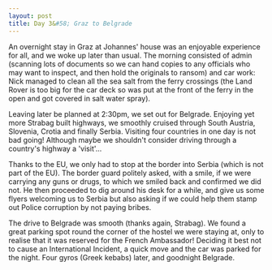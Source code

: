 ```yaml
---
layout: post
title: Day 3&#58; Graz to Belgrade
---
```


An overnight stay in Graz at Johannes' house was an enjoyable experience for all, and we woke up later than usual. The morning consisted of admin (scanning lots of documents so we can hand copies to any officials who may want to inspect, and then hold the originals to ransom) and car work: Nick managed to clean all the sea salt from the ferry crossings (the Land Rover is too big for the car deck so was put at the front of the ferry in the open and got covered in salt water spray).

Leaving later be planned at 2:30pm, we set out for Belgrade. Enjoying yet more Strabag built highways, we smoothly cruised through South Austria, Slovenia, Crotia and finally Serbia. Visiting four countries in one day is not bad going! Although maybe we shouldn't consider driving through a country's highway a 'visit'...

Thanks to the EU, we only had to stop at the border into Serbia (which is not part of the EU). The border guard politely asked, with a smile, if we were carrying any guns or drugs, to which we smiled back and confirmed we did not. He then proceeded to dig around his desk for a while, and give us some flyers welcoming us to Serbia but also asking if we could help them stamp out Police corruption by not paying bribes.

The drive to Belgrade was smooth (thanks again, Strabag). We found a great parking spot round the corner of the hostel we were staying at, only to realise that it was reserved for the French Ambassador! Deciding it best not to cause an International Incident, a quick move and the car was parked for the night. Four gyros (Greek kebabs) later, and goodnight Belgrade.
